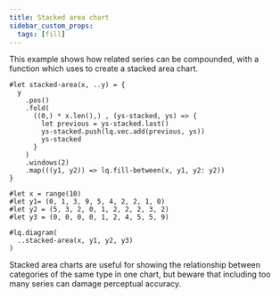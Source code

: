```yaml
---
title: Stacked area chart
sidebar_custom_props:
  tags: [fill]
---
```


This example shows how related series can be compounded,
with a function which uses <Crossref target="fill-between" /> to create a stacked area chart.

```example
#let stacked-area(x, ..y) = {
  y
    .pos()
    .fold(
      ((0,) * x.len(),) , (ys-stacked, ys) => {
        let previous = ys-stacked.last()
        ys-stacked.push(lq.vec.add(previous, ys))
        ys-stacked
      }
    )
    .windows(2)
    .map(((y1, y2)) => lq.fill-between(x, y1, y2: y2))
}

#let x = range(10)
#let y1= (0, 1, 3, 9, 5, 4, 2, 2, 1, 0)
#let y2 = (5, 3, 2, 0, 1, 2, 2, 2, 3, 2)
#let y3 = (0, 0, 0, 0, 1, 2, 4, 5, 5, 9)

#lq.diagram(
  ..stacked-area(x, y1, y2, y3)
)
```

Stacked area charts are useful for showing the relationship between categories of the same type in one chart,
but beware that including too many series can damage perceptual accuracy.
